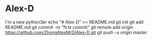 # Alex-D
I'm a new python3er
echo "# Alex-D" >> README.md
git init
git add README.md
git commit -m "first commit"
git remote add origin https://github.com/ZhongAlexMrD/Alex-D.git
git push -u origin master
